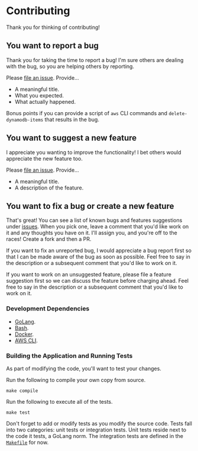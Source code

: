 # Contributing

Thank you for thinking of contributing!

## You want to report a bug

Thank you for taking the time to report a bug!  I'm sure others are dealing with the bug, so you are helping others by
reporting.

Please [file an issue](https://github.com/halprin/delete-dynamodb-items/issues/new/choose).
Provide...

- A meaningful title.
- What you expected.
- What actually happened.

Bonus points if you can provide a script of `aws` CLI commands and `delete-dynamodb-items` that results in the bug.

## You want to suggest a new feature

I appreciate you wanting to improve the functionality!  I bet others would appreciate the new feature too.

Please [file an issue](https://github.com/halprin/delete-dynamodb-items/issues/new/choose).
Provide...

- A meaningful title.
- A description of the feature.

## You want to fix a bug or create a new feature

That's great!  You can see a list of known bugs and features suggestions under
[issues](https://github.com/halprin/delete-dynamodb-items/issues).  When you pick one, leave a comment that you'd like
work on it and any thoughts you have on it.  I'll assign you, and you're off to the races!  Create a fork and then a PR.

If you want to fix an unreported bug, I would appreciate a bug report first so that I can be made aware of the bug as
soon as possible.  Feel free to say in the description or a subsequent comment that you'd like to work on it.

If you want to work on an unsuggested feature, please file a feature suggestion first so we can discuss the feature
before charging ahead.  Feel free to say in the description or a subsequent comment that you'd like to work on it.

### Development Dependencies

- [GoLang](https://go.dev).
- [Bash](https://www.gnu.org/software/bash/).
- [Docker](https://www.docker.com).
- [AWS CLI](https://aws.amazon.com/cli/).

### Building the Application and Running Tests

As part of modifying the code, you'll want to test your changes.

Run the following to compile your own copy from source.

```shell
make compile
```

Run the following to execute all of the tests.

```shell
make test
```

Don't forget to add or modify tests as you modify the source code.  Tests fall into two categories: unit tests or
integration tests.  Unit tests reside next to the code it tests, a GoLang norm.  The integration tests are defined in
the [`Makefile`](./Makefile) for now.
